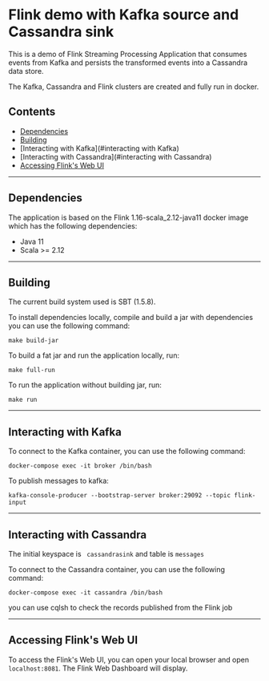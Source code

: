 # Flink demo with Kafka source and Cassandra sink

This is a demo of Flink Streaming Processing Application that consumes events from Kafka and 
persists the transformed events into a Cassandra data store. 

The Kafka, Cassandra and Flink clusters are created and fully run in docker.

## Contents

* [Dependencies](#dependencies)
* [Building](#building)
* [Interacting with Kafka](#interacting with Kafka)
* [Interacting with Cassandra](#interacting with Cassandra)
* [Accessing Flink's Web UI](#accessing-flinks-web-ui)

---
## Dependencies

The application is based on the Flink 1.16-scala_2.12-java11 docker image which has the following dependencies:

- Java 11
- Scala >= 2.12

---
## Building

The current build system used is SBT (1.5.8).

To install dependencies locally, compile and build a jar with dependencies you can use the following command:

`make build-jar`

To build a fat jar and run the application locally, run:

`make full-run`

To run the application without building jar, run:

`make run`

---
## Interacting with Kafka
 
To connect to the Kafka container, you can use the following command:

`docker-compose exec -it broker /bin/bash`

To publish messages to kafka:

`kafka-console-producer --bootstrap-server broker:29092 --topic flink-input`

---
## Interacting with Cassandra

The initial keyspace is `
cassandrasink` and table is `messages`

To connect to the Cassandra container, you can use the following command:

`docker-compose exec -it cassandra /bin/bash`

you can use cqlsh to check the records published from the Flink job

---
## Accessing Flink's Web UI

To access the Flink's Web UI, you can open your local browser and open `localhost:8081`.
The Flink Web Dashboard will display.